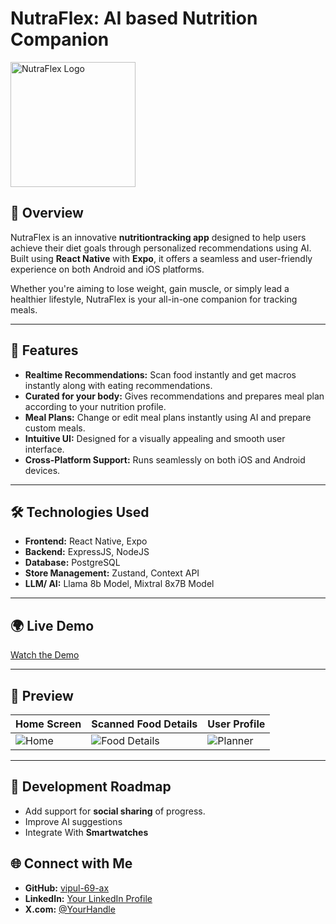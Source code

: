 # **NutraFlex: AI based Nutrition Companion**

<img src="https://github.com/user-attachments/assets/4d87e9e9-4005-47ea-a875-93289f03ef26" alt="NutraFlex Logo" width="200"/>  

## 🚀 **Overview**

NutraFlex is an innovative **nutritiontracking app** designed to help users achieve their diet goals through personalized recommendations using AI. Built using **React Native** with **Expo**, it offers a seamless and user-friendly experience on both Android and iOS platforms.

Whether you're aiming to lose weight, gain muscle, or simply lead a healthier lifestyle, NutraFlex is your all-in-one companion for tracking meals.

---

## 🌟 **Features**
- **Realtime Recommendations:** Scan food instantly and get macros instantly along with eating recommendations. 
- **Curated for your body:** Gives recommendations and prepares meal plan according to your nutrition profile.
- **Meal Plans:** Change or edit meal plans instantly using AI and prepare custom meals.
- **Intuitive UI:** Designed for a visually appealing and smooth user interface.
- **Cross-Platform Support:** Runs seamlessly on both iOS and Android devices.

---


## 🛠️ **Technologies Used**
- **Frontend:** React Native, Expo
- **Backend:** ExpressJS, NodeJS
- **Database:** PostgreSQL
- **Store Management:** Zustand, Context API
- **LLM/ AI:** Llama 8b Model, Mixtral 8x7B Model

---

## 🌍 **Live Demo**
[Watch the Demo](https://youtu.be/-oa-3I-O6jg)  

---

## 🎥 **Preview**

| Home Screen           | Scanned Food Details      | User Profile       |
|------------------------|------------------------|------------------------|
| ![Home](https://www.dropbox.com/scl/fi/rl3syngmq2ijqh65nbjt3/IMG_2046.png?rlkey=cjmvl11bko7as8hwc0fsz9zji&st=cy4b0dw7&dl=0) | ![Food Details](https://www.dropbox.com/scl/fi/pp3u11cbgc7mqh06p7hfy/IMG_2047.png?rlkey=8265s2pv7k944c9ach8slpg9e&st=7l1ny0v9&dl=0) | ![Planner]([https://via.placeholder.com/300x600](https://www.dropbox.com/scl/fi/c6mc59op89455cpblndyq/IMG_2048.png?rlkey=r04t8hbh3n2u45pqzuye4mnol&st=tb7oevxu&dl=0)) |

---

## 🚧 **Development Roadmap**
- Add support for **social sharing** of progress.
- Improve AI suggestions
- Integrate With **Smartwatches**

## 🌐 **Connect with Me**
- **GitHub:** [vipul-69-ax](https://github.com/vipul-69-ax)
- **LinkedIn:** [Your LinkedIn Profile](https://linkedin.com/in/vipulsharma2004)
- **X.com:** [@YourHandle](https://x.com/VIPULSHARM91651)

